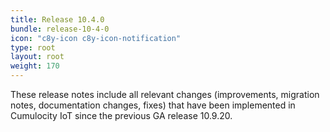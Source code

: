 ```yaml
---
title: Release 10.4.0
bundle: release-10-4-0
icon: "c8y-icon c8y-icon-notification"
type: root
layout: root
weight: 170
---
```

These release notes include all relevant changes (improvements, migration notes, documentation changes, fixes) that have been implemented in Cumulocity IoT since the previous GA release 10.9.20.